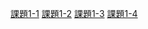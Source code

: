 [課題1-1](https://scratch.mit.edu/projects/1026280233/)
[課題1-2](https://scratch.mit.edu/projects/1026285623/)
[課題1-3](https://scratch.mit.edu/projects/1026286727/)
[課題1-4](https://scratch.mit.edu/projects/1026287568/)
